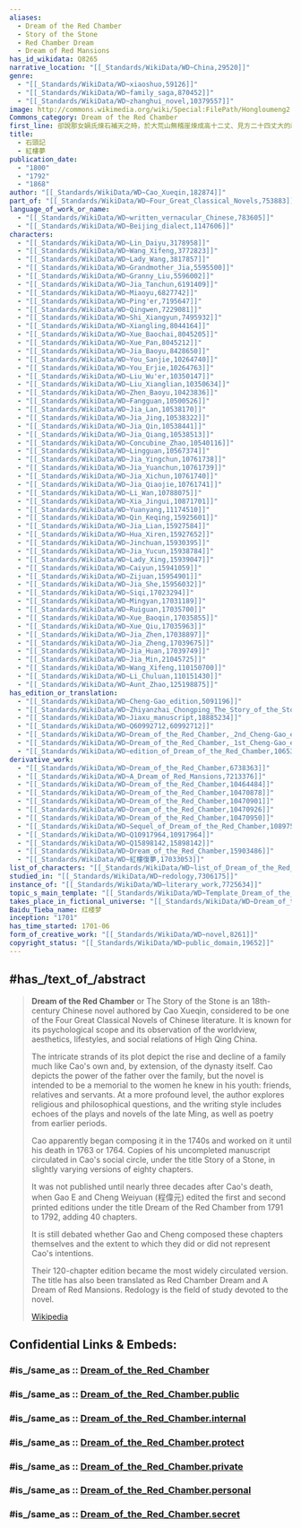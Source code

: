```yaml
---
aliases:
  - Dream of the Red Chamber
  - Story of the Stone
  - Red Chamber Dream 
  - Dream of Red Mansions
has_id_wikidata: Q8265
narrative_location: "[[_Standards/WikiData/WD~China,29520]]"
genre:
  - "[[_Standards/WikiData/WD~xiaoshuo,59126]]"
  - "[[_Standards/WikiData/WD~family_saga,870452]]"
  - "[[_Standards/WikiData/WD~zhanghui_novel,10379557]]"
image: http://commons.wikimedia.org/wiki/Special:FilePath/Hongloumeng2.jpg
Commons_category: Dream of the Red Chamber
first_line: 卻說那女媧氏煉石補天之時，於大荒山無稽崖煉成高十二丈、見方二十四丈大的頑石三萬六千五百零一塊。那媧皇只用了三萬六千五百塊，單單剩下一塊未用，棄在青埂峰下。誰知此石自經鍛煉之後，靈性已通，自去自來，可大可小。因見眾石俱得補天，獨自己無才，不得入選，遂自怨自愧，日夜悲哀。
title:
  - 石頭記
  - 紅樓夢
publication_date:
  - "1800"
  - "1792"
  - "1868"
author: "[[_Standards/WikiData/WD~Cao_Xueqin,182874]]"
part_of: "[[_Standards/WikiData/WD~Four_Great_Classical_Novels,753883]]"
language_of_work_or_name:
  - "[[_Standards/WikiData/WD~written_vernacular_Chinese,783605]]"
  - "[[_Standards/WikiData/WD~Beijing_dialect,1147606]]"
characters:
  - "[[_Standards/WikiData/WD~Lin_Daiyu,3178958]]"
  - "[[_Standards/WikiData/WD~Wang_Xifeng,3772823]]"
  - "[[_Standards/WikiData/WD~Lady_Wang,3817857]]"
  - "[[_Standards/WikiData/WD~Grandmother_Jia,5595500]]"
  - "[[_Standards/WikiData/WD~Granny_Liu,5596002]]"
  - "[[_Standards/WikiData/WD~Jia_Tanchun,6191409]]"
  - "[[_Standards/WikiData/WD~Miaoyu,6827742]]"
  - "[[_Standards/WikiData/WD~Ping'er,7195647]]"
  - "[[_Standards/WikiData/WD~Qingwen,7229081]]"
  - "[[_Standards/WikiData/WD~Shi_Xiangyun,7495932]]"
  - "[[_Standards/WikiData/WD~Xiangling,8044164]]"
  - "[[_Standards/WikiData/WD~Xue_Baochai,8045205]]"
  - "[[_Standards/WikiData/WD~Xue_Pan,8045212]]"
  - "[[_Standards/WikiData/WD~Jia_Baoyu,8428650]]"
  - "[[_Standards/WikiData/WD~You_Sanjie,10264740]]"
  - "[[_Standards/WikiData/WD~You_Erjie,10264763]]"
  - "[[_Standards/WikiData/WD~Liu_Wu'er,10350147]]"
  - "[[_Standards/WikiData/WD~Liu_Xianglian,10350634]]"
  - "[[_Standards/WikiData/WD~Zhen_Baoyu,10423836]]"
  - "[[_Standards/WikiData/WD~Fangguan,10500526]]"
  - "[[_Standards/WikiData/WD~Jia_Lan,10538170]]"
  - "[[_Standards/WikiData/WD~Jia_Jing,10538322]]"
  - "[[_Standards/WikiData/WD~Jia_Qin,10538441]]"
  - "[[_Standards/WikiData/WD~Jia_Qiang,10538513]]"
  - "[[_Standards/WikiData/WD~Concubine_Zhao,10540116]]"
  - "[[_Standards/WikiData/WD~Lingguan,10567374]]"
  - "[[_Standards/WikiData/WD~Jia_Yingchun,10761738]]"
  - "[[_Standards/WikiData/WD~Jia_Yuanchun,10761739]]"
  - "[[_Standards/WikiData/WD~Jia_Xichun,10761740]]"
  - "[[_Standards/WikiData/WD~Jia_Qiaojie,10761741]]"
  - "[[_Standards/WikiData/WD~Li_Wan,10788075]]"
  - "[[_Standards/WikiData/WD~Xia_Jingui,10871701]]"
  - "[[_Standards/WikiData/WD~Yuanyang,11174510]]"
  - "[[_Standards/WikiData/WD~Qin_Keqing,15925601]]"
  - "[[_Standards/WikiData/WD~Jia_Lian,15927584]]"
  - "[[_Standards/WikiData/WD~Hua_Xiren,15927652]]"
  - "[[_Standards/WikiData/WD~Jinchuan,15930395]]"
  - "[[_Standards/WikiData/WD~Jia_Yucun,15938784]]"
  - "[[_Standards/WikiData/WD~Lady_Xing,15939047]]"
  - "[[_Standards/WikiData/WD~Caiyun,15941059]]"
  - "[[_Standards/WikiData/WD~Zijuan,15954901]]"
  - "[[_Standards/WikiData/WD~Jia_She,15956032]]"
  - "[[_Standards/WikiData/WD~Siqi,17023294]]"
  - "[[_Standards/WikiData/WD~Mingyan,17031189]]"
  - "[[_Standards/WikiData/WD~Ruiguan,17035700]]"
  - "[[_Standards/WikiData/WD~Xue_Baoqin,17035855]]"
  - "[[_Standards/WikiData/WD~Xue_Qiu,17035963]]"
  - "[[_Standards/WikiData/WD~Jia_Zhen,17038897]]"
  - "[[_Standards/WikiData/WD~Jia_Zheng,17039675]]"
  - "[[_Standards/WikiData/WD~Jia_Huan,17039749]]"
  - "[[_Standards/WikiData/WD~Jia_Min,21045725]]"
  - "[[_Standards/WikiData/WD~Wang_Xifeng,110150700]]"
  - "[[_Standards/WikiData/WD~Li_Chuluan,110151430]]"
  - "[[_Standards/WikiData/WD~Aunt_Zhao,125198875]]"
has_edition_or_translation:
  - "[[_Standards/WikiData/WD~Cheng-Gao_edition,5091196]]"
  - "[[_Standards/WikiData/WD~Zhiyanzhai_Chongping_The_Story_of_the_Stone,18744387]]"
  - "[[_Standards/WikiData/WD~Jiaxu_manuscript,18885234]]"
  - "[[_Standards/WikiData/WD~Q60992712,60992712]]"
  - "[[_Standards/WikiData/WD~Dream_of_the_Red_Chamber,_2nd_Cheng-Gao_edition,104943967]]"
  - "[[_Standards/WikiData/WD~Dream_of_the_Red_Chamber,_1st_Cheng-Gao_edition,104943992]]"
  - "[[_Standards/WikiData/WD~edition_of_Dream_of_the_Red_Chamber,106530803]]"
derivative_work:
  - "[[_Standards/WikiData/WD~Dream_of_the_Red_Chamber,6738363]]"
  - "[[_Standards/WikiData/WD~A_Dream_of_Red_Mansions,7213376]]"
  - "[[_Standards/WikiData/WD~Dream_of_the_Red_Chamber,10464484]]"
  - "[[_Standards/WikiData/WD~Dream_of_the_Red_Chamber,10470878]]"
  - "[[_Standards/WikiData/WD~Dream_of_the_Red_Chamber,10470901]]"
  - "[[_Standards/WikiData/WD~Dream_of_the_Red_Chamber,10470926]]"
  - "[[_Standards/WikiData/WD~Dream_of_the_Red_Chamber,10470950]]"
  - "[[_Standards/WikiData/WD~Sequel_of_Dream_of_the_Red_Chamber,10897525]]"
  - "[[_Standards/WikiData/WD~Q10917964,10917964]]"
  - "[[_Standards/WikiData/WD~Q15898142,15898142]]"
  - "[[_Standards/WikiData/WD~Dream_of_the_Red_Chamber,15903486]]"
  - "[[_Standards/WikiData/WD~紅樓復夢,17033053]]"
list_of_characters: "[[_Standards/WikiData/WD~list_of_Dream_of_the_Red_Chamber_characters,7213367]]"
studied_in: "[[_Standards/WikiData/WD~redology,7306175]]"
instance_of: "[[_Standards/WikiData/WD~literary_work,7725634]]"
topic_s_main_template: "[[_Standards/WikiData/WD~Template_Dream_of_the_Red_Chamber,10953908]]"
takes_place_in_fictional_universe: "[[_Standards/WikiData/WD~Dream_of_the_Red_Chamber_universe,42184554]]"
Baidu_Tieba_name: 红楼梦
inception: "1701"
has_time_started: 1701-06
form_of_creative_work: "[[_Standards/WikiData/WD~novel,8261]]"
copyright_status: "[[_Standards/WikiData/WD~public_domain,19652]]"
---
```


## #has_/text_of_/abstract 

> **Dream of the Red Chamber** or The Story of the Stone is an 18th-century Chinese novel authored by Cao Xueqin, considered to be one of the Four Great Classical Novels of Chinese literature. It is known for its psychological scope and its observation of the worldview, aesthetics, lifestyles, and social relations of High Qing China.
>
> The intricate strands of its plot depict the rise and decline of a family much like Cao's own and, by extension, of the dynasty itself. Cao depicts the power of the father over the family, but the novel is intended to be a memorial to the women he knew in his youth: friends, relatives and servants. At a more profound level, the author explores religious and philosophical questions, and the writing style includes echoes of the plays and novels of the late Ming, as well as poetry from earlier periods.
>
> Cao apparently began composing it in the 1740s and worked on it until his death in 1763 or 1764. 
> Copies of his uncompleted manuscript circulated in Cao's social circle, 
> under the title Story of a Stone, in slightly varying versions of eighty chapters. 
> 
> It was not published until nearly three decades after Cao's death, 
> when Gao E and Cheng Weiyuan (程偉元) edited the first and second printed editions 
> under the title Dream of the Red Chamber from 1791 to 1792, adding 40 chapters. 
> 
> It is still debated whether Gao and Cheng composed these chapters themselves 
> and the extent to which they did or did not represent Cao's intentions. 
> 
> Their 120-chapter edition became the most widely circulated version. 
> The title has also been translated as Red Chamber Dream and A Dream of Red Mansions. 
> Redology is the field of study devoted to the novel.
>
> [Wikipedia](https://en.wikipedia.org/wiki/Dream%20of%20the%20Red%20Chamber) 


## Confidential Links & Embeds: 

### #is_/same_as :: [Dream_of_the_Red_Chamber](/_Standards/Society/Communication/Media/Writing/Book/Literary_Works/Dream_of_the_Red_Chamber.md) 

### #is_/same_as :: [Dream_of_the_Red_Chamber.public](/_public/Society/Communication/Media/Writing/Book/Literary_Works/Dream_of_the_Red_Chamber.public.md) 

### #is_/same_as :: [Dream_of_the_Red_Chamber.internal](/_internal/Society/Communication/Media/Writing/Book/Literary_Works/Dream_of_the_Red_Chamber.internal.md) 

### #is_/same_as :: [Dream_of_the_Red_Chamber.protect](/_protect/Society/Communication/Media/Writing/Book/Literary_Works/Dream_of_the_Red_Chamber.protect.md) 

### #is_/same_as :: [Dream_of_the_Red_Chamber.private](/_private/Society/Communication/Media/Writing/Book/Literary_Works/Dream_of_the_Red_Chamber.private.md) 

### #is_/same_as :: [Dream_of_the_Red_Chamber.personal](/_personal/Society/Communication/Media/Writing/Book/Literary_Works/Dream_of_the_Red_Chamber.personal.md) 

### #is_/same_as :: [Dream_of_the_Red_Chamber.secret](/_secret/Society/Communication/Media/Writing/Book/Literary_Works/Dream_of_the_Red_Chamber.secret.md)

